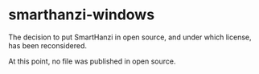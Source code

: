 # smarthanzi-windows

The decision to put SmartHanzi in open source, and under which license, has been reconsidered.

At this point, no file was published in open source.
